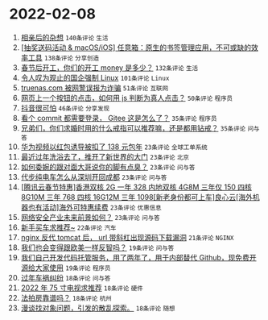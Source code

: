 # 2022-02-08

1. [相亲后的杂想](https://www.v2ex.com/t/832463) `140条评论` `生活`
1. [[抽奖送码活动 & macOS/iOS] 任意箱：原生的书签管理应用，不可或缺的效率工具](https://www.v2ex.com/t/832392) `138条评论` `分享创造`
1. [春节后开工，你们的开工 money 是多少？](https://www.v2ex.com/t/832360) `132条评论` `生活`
1. [令人叹为观止的国企强制 Linux](https://www.v2ex.com/t/832405) `101条评论` `Linux`
1. [truenas.com 被网警误报为诈骗](https://www.v2ex.com/t/832355) `51条评论` `互联网`
1. [网页上一个按钮的点击，如何用 js 判断为真人点击？](https://www.v2ex.com/t/832362) `50条评论` `程序员`
1. [抖音很可怕](https://www.v2ex.com/t/832436) `46条评论` `分享发现`
1. [看个 commit 都需要登录， Gitee 这是怎么了？](https://www.v2ex.com/t/832503) `35条评论` `程序员`
1. [兄弟们，你们求婚时用的什么戒指可以推荐嘛，还是都用钻戒？](https://www.v2ex.com/t/832477) `35条评论` `问与答`
1. [华为视频以红包诱导被扣了 138 元包年](https://www.v2ex.com/t/832460) `23条评论` `全球工单系统`
1. [最近过年洗浴去了，推开了新世界的大门](https://www.v2ex.com/t/832449) `23条评论` `北京`
1. [如何委婉的跟对面大哥说你的脚有点臭？](https://www.v2ex.com/t/832402) `23条评论` `问与答`
1. [代步纯电车怎么从深圳开回成都](https://www.v2ex.com/t/832366) `23条评论` `问与答`
1. [[腾讯云春节特惠]香港双核 2G 一年 328 内地双核 4G8M 三年仅 150 四核 8G10M 三年 768 四核 16G12M 三年 1098[新老身份都可上车]良心云[海外机器也有活动]海外可特惠续费](https://www.v2ex.com/t/832354) `23条评论` `优惠信息`
1. [网络安全产业未来前景如何？](https://www.v2ex.com/t/832351) `23条评论` `问与答`
1. [新手买车求推荐~](https://www.v2ex.com/t/832467) `22条评论` `汽车`
1. [nginx 反代 tomcat 后， url 带斜杠出现源码下载漏洞](https://www.v2ex.com/t/832466) `21条评论` `NGINX`
1. [我们也会变得跟欧美一样反智吗？](https://www.v2ex.com/t/832512) `19条评论` `问与答`
1. [我们自己开发代码托管服务，用了两年了，用于内部替代 Github，现免费开源给大家使用](https://www.v2ex.com/t/832380) `19条评论` `程序员`
1. [过年车祸纠纷](https://www.v2ex.com/t/832532) `18条评论` `问与答`
1. [2022 年 75 寸电视求推荐](https://www.v2ex.com/t/832472) `18条评论` `硬件`
1. [法拍房靠谱吗？](https://www.v2ex.com/t/832468) `18条评论` `杭州`
1. [漫谈找对象问题，引发的散乱探索。](https://www.v2ex.com/t/832416) `18条评论` `随想`
